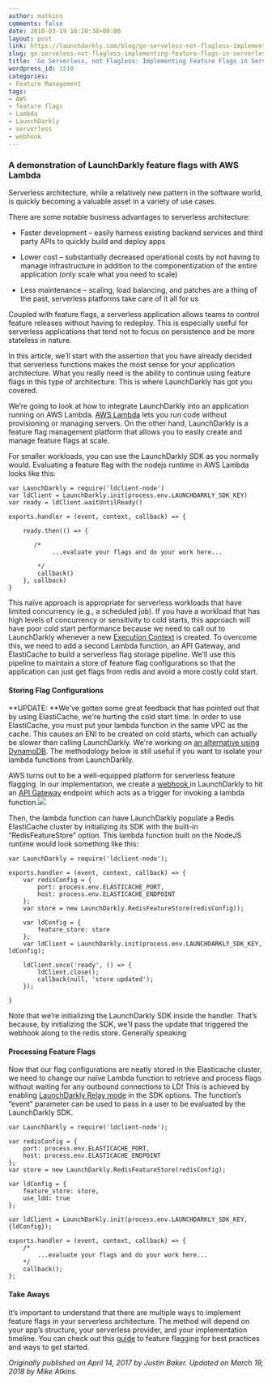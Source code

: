 ```yaml
---
author: matkins
comments: false
date: 2018-03-19 16:20:38+00:00
layout: post
link: https://launchdarkly.com/blog/go-serveless-not-flagless-implementing-feature-flags-in-serverless-environments/
slug: go-serveless-not-flagless-implementing-feature-flags-in-serverless-environments
title: 'Go Serverless, not Flagless: Implementing Feature Flags in Serverless Environments'
wordpress_id: 1510
categories:
- Feature Management
tags:
- AWS
- feature flags
- Lambda
- LaunchDarkly
- serverless
- webhook
---
```


### A demonstration of LaunchDarkly feature flags with AWS Lambda


Serverless architecture, while a relatively new pattern in the software world, is quickly becoming a valuable asset in a variety of use cases.

There are some notable business advantages to serverless architecture:



 	
  * Faster development – easily harness existing backend services and third party APIs to quickly build and deploy apps

 	
  * Lower cost – substantially decreased operational costs by not having to manage infrastructure in addition to the componentization of the entire application (only scale what you need to scale)

 	
  * Less maintenance – scaling, load balancing, and patches are a thing of the past, serverless platforms take care of it all for us


Coupled with feature flags, a serverless application allows teams to control feature releases without having to redeploy. This is especially useful for serverless applications that tend not to focus on persistence and be more stateless in nature.

In this article, we’ll start with the assertion that you have already decided that serverless functions makes the most sense for your application architecture. What you really need is the ability to continue using feature flags in this type of architecture. This is where LaunchDarkly has got you covered.

We’re going to look at how to integrate LaunchDarkly into an application running on AWS Lambda. [AWS Lambda](https://aws.amazon.com/lambda/) lets you run code without provisioning or managing servers. On the other hand, LaunchDarkly is a feature flag management platform that allows you to easily create and manage feature flags at scale.

For smaller workloads, you can use the LaunchDarkly SDK as you normally would. Evaluating a feature flag with the nodejs runtime in AWS Lambda looks like this:

    
    var LaunchDarkly = require('ldclient-node')
    var ldClient = LaunchDarkly.init(process.env.LAUNCHDARKLY_SDK_KEY)
    var ready = ldClient.waitUntilReady()
    
    exports.handler = (event, context, callback) => {
    
        ready.then(() => {
    
           /*
                ...evaluate your flags and do your work here...
    
            */
            callback()
        }, callback)
    }


This naïve approach is appropriate for serverless workloads that have limited concurrency (e.g., a scheduled job). If you have a workload that has high levels of concurrency or sensitivity to cold starts, this approach will have poor cold start performance because we need to call out to LaunchDarkly whenever a new [Execution Context](https://docs.aws.amazon.com/lambda/latest/dg/running-lambda-code.html) is created. To overcome this, we need to add a second Lambda function, an API Gateway, and ElastiCache to build a serverless flag storage pipeline. We’ll use this pipeline to maintain a store of feature flag configurations so that the application can just get flags from redis and avoid a more costly cold start.


#### Storing Flag Configurations


**UPDATE: **We've gotten some great feedback that has pointed out that by using ElastiCache, we're hurting the cold start time. In order to use ElastiCache, you must put your lambda function in the same VPC as the cache. This causes an ENI to be created on cold starts, which can actually be slower than calling LaunchDarkly. We're working on [an alternative using DynamoDB](https://github.com/launchdarkly/node-client/issues/88). The methodology below is still useful if you want to isolate your lambda functions from LaunchDarkly.

AWS turns out to be a well-equipped platform for serverless feature flagging. In our implementation, we create a [webhook ](http://docs.launchdarkly.com/v2.0/docs/webhooks)in LaunchDarkly to hit an [API Gateway](https://docs.aws.amazon.com/apigateway/latest/developerguide/api-gateway-create-api-as-simple-proxy-for-lambda.html) endpoint which acts as a trigger for invoking a lambda function.[![](https://blog.launchdarkly.com/wp-content/uploads/2017/04/webhook.png)](https://blog.launchdarkly.com/wp-content/uploads/2017/04/webhook.png)

Then, the lambda function can have LaunchDarkly populate a Redis ElastiCache cluster by initializing its SDK with the built-in “RedisFeatureStore” option. This lambda function built on the NodeJS runtime would look something like this:

    
    var LaunchDarkly = require('ldclient-node');
     
    exports.handler = (event, context, callback) => {
        var redisConfig = {
            port: process.env.ELASTICACHE_PORT,
            host: process.env.ELASTICACHE_ENDPOINT
        };
        var store = new LaunchDarkly.RedisFeatureStore(redisConfig));
     
        var ldConfig = {
            feature_store: store
        };
        var ldClient = LaunchDarkly.init(process.env.LAUNCHDARKLY_SDK_KEY, ldConfig);
     
        ldClient.once('ready', () => {
            ldClient.close();
            callback(null, 'store updated');
        });
    
    }


Note that we’re initializing the LaunchDarkly SDK inside the handler. That’s because, by initializing the SDK, we’ll pass the update that triggered the webhook along to the redis store. Generally speaking


#### Processing Feature Flags


Now that our flag configurations are neatly stored in the Elasticache cluster, we need to change our naïve Lambda function to retrieve and process flags without waiting for any outbound connections to LD! This is achieved by enabling [LaunchDarkly Relay mode](https://github.com/launchdarkly/ld-relay#daemon-mode) in the SDK options. The function’s “event” parameter can be used to pass in a user to be evaluated by the LaunchDarkly SDK.

    
    var LaunchDarkly = require('ldclient-node');
    
    var redisConfig = {
        port: process.env.ELASTICACHE_PORT,
        host: process.env.ELASTICACHE_ENDPOINT
    };
    var store = new LaunchDarkly.RedisFeatureStore(redisConfig);
    
    var ldConfig = {
        feature_store: store,
        use_ldd: true
    };
    
    var ldClient = LaunchDarkly.init(process.env.LAUNCHDARKLY_SDK_KEY, {ldConfig});
    
    exports.handler = (event, context, callback) => {
        /*
            ...evaluate your flags and do your work here...
        */
        callback();
    };




#### Take Aways


It’s important to understand that there are multiple ways to implement feature flags in your serverless architecture. The method will depend on your app’s structure, your serverless provider, and your implementation timeline. You can check out this [guide](https://github.com/launchdarkly/featureflags) to feature flagging for best practices and ways to get started.

_Originally published on April 14, 2017 by Justin Baker. Updated on March 19, 2018 by Mike Atkins._
